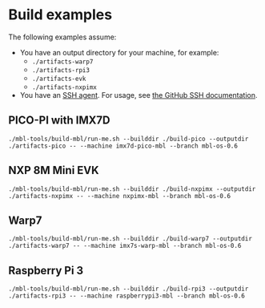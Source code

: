 # Build examples

The following examples assume:

* You have an output directory for your machine, for example:
    * `./artifacts-warp7`
    * `./artifacts-rpi3`
    * `./artifacts-evk`
    * `./artifacts-nxpimx`
* You have an [SSH agent](../getting-started/development-environment.html). For usage, see [the GitHub SSH documentation](https://help.github.com/articles/generating-a-new-ssh-key-and-adding-it-to-the-ssh-agent/).


## PICO-PI with IMX7D

```
./mbl-tools/build-mbl/run-me.sh --builddir ./build-pico --outputdir ./artifacts-pico -- --machine imx7d-pico-mbl --branch mbl-os-0.6
```

## NXP 8M Mini EVK

```
./mbl-tools/build-mbl/run-me.sh --builddir ./build-nxpimx --outputdir ./artifacts-nxpimx -- --machine nxpimx-mbl --branch mbl-os-0.6
```

## Warp7

```
./mbl-tools/build-mbl/run-me.sh --builddir ./build-warp7 --outputdir ./artifacts-warp7 -- --machine imx7s-warp-mbl --branch mbl-os-0.6
```

## Raspberry Pi 3

```
./mbl-tools/build-mbl/run-me.sh --builddir ./build-rpi3 --outputdir ./artifacts-rpi3 -- --machine raspberrypi3-mbl --branch mbl-os-0.6
```

